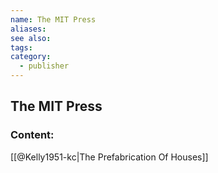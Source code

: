 ```yaml
---
name: The MIT Press
aliases:
see also:
tags:
category:
  - publisher
---
```


## The MIT Press

### Content:
[[@Kelly1951-kc|The Prefabrication Of Houses]]